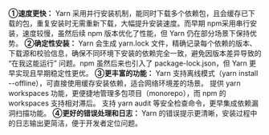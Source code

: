 **①速度更快：**
Yarn 采用并行安装机制，能同时下载多个依赖包，且会缓存已下载的包，重复安装时无需重新下载，大幅提升安装速度。而早期 npm采用串行安装，速度较慢，虽然后续 npm 版本优化了性能，但 Yarn 仍在部分场景下保持优势。
**②确定性安装：**
Yarn 会生成 yarn.lock 文件，精确记录每个依赖的版本、下载源和校验信息，确保不同环境下安装的依赖完全一致，避免因版本差异导致的 “在我这能运行” 问题。npm 虽然后来也引入了 package-lock.json，但 Yarn 更早实现且早期稳定性更优。
**③更丰富的功能：**
Yarn 支持离线模式（yarn install --offline），可直接使用缓存安装依赖，适合网络环境差的场景。
提供 yarn workspaces 功能，更便捷地管理多包项目（monorepo），而 npm 的 workspaces 支持相对滞后。
支持 yarn audit 等安全检查命令，更早集成依赖漏洞扫描功能。
**④更好的错误处理和日志：**
Yarn 的错误提示更清晰，安装过程中的日志输出更简洁，便于开发者定位问题。
